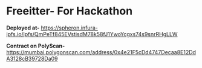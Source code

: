# Freeitter- For Hackathon
**Deployed at-** https://spheron.infura-ipfs.io/ipfs/QmPeTf845EVstisdM78k58fJ1YwoYcgxs74s9snrRHgLLW

**Contract on PolyScan-** https://mumbai.polygonscan.com/address/0x4e21F5cDd4747Decaa8E12DdA3128cB39728Da09 

